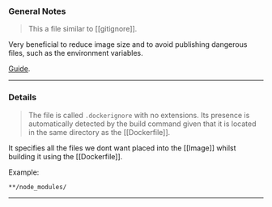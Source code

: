 
### General Notes

> This a file similar to [[gitignore]]. 

Very beneficial to reduce image size and to avoid publishing dangerous files, such as the environment variables.

[Guide](https://shisho.dev/blog/posts/how-to-use-dockerignore/).

---

### Details

 > The file is called `.dockerignore` with no extensions.
 > Its presence is automatically detected by the build command given that it is located in the same directory as the [[Dockerfile]].
 
It specifies all the files we dont want placed into the [[Image]] whilst building it using the [[Dockerfile]]. 

Example: 
```dockerignore
**/node_modules/
```

---

